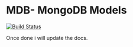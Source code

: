 
<h1>MDB- MongoDB Models </h1>  

[![Build Status](https://travis-ci.org/RevelutionWind/MDB.svg?branch=master)](https://travis-ci.org/RevelutionWind/MDB)

 Once done i will update the docs.